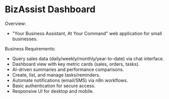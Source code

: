 # BizAssist Dashboard

Overview:
- "Your Business Assistant, At Your Command" web application for small businesses.

Business Requirements:
- Query sales data (daily/weekly/monthly/year-to-date) via chat interface.
- Dashboard view with key metric cards (sales, orders, tasks).
- AI-driven summaries and performance comparisons.
- Create, list, and manage tasks/reminders.
- Automate notifications (email/SMS) via n8n workflows.
- Basic authentication for secure access.
- Responsive UI for desktop and mobile.
